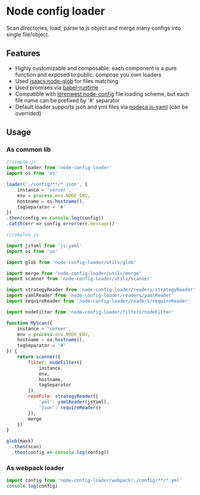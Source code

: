# Node config loader

Scan directories, load, parse to js object and merge many configs into single file/object.

## Features
* Highly customizable and composable: each component is a pure function and exposed to public: compose you own loaders
* Used [isaacs node-glob](https://github.com/isaacs/node-glob) for files matching
* Used promises via [babel-runtime](https://babeljs.io/docs/usage/runtime/)
* Compatible with [lorenwest node-config](https://github.com/lorenwest/node-config/wiki/Configuration-Files) file loading scheme, but each file name can be prefixed by '#' separator
* Default loader supports json and yml files via [nodeca js-yaml](https://github.com/nodeca/js-yaml) (can be overrided)

## Usage

### As common lib

```js
//simple.js
import loader from 'node-config-loader'
import os from 'os'

loader('./config/**/*.json', {
    instance = 'server',
    env = process.env.NODE_ENV,
    hostname = os.hostname(),
    tagSeparator = '#'
})
.then(config => console.log(config))
.catch(err => config.error(err.message))
```


```js
//complex.js

import jsYaml from 'js-yaml'
import os from 'os'

import glob from 'node-config-loader/utils/glob'

import merge from 'node-config-loader/utils/merge'
import scanner from 'node-config-loader/utils/scanner'

import strategyReader from 'node-config-loader/readers/strategyReader'
import yamlReader from 'node-config-loader/readers/yamlReader'
import requireReader from 'node-config-loader/readers/requireReader'

import nodeFilter from 'node-config-loader/filters/nodeFilter'

function MyScan({
    instance = 'server',
    env = process.env.NODE_ENV,
    hostname = os.hostname(),
    tagSeparator = '#'
}) {
    return scanner({
        filter: nodeFilter({
            instance,
            env,
            hostname,
            tagSeparator
        }),
        readFile: strategyReader({
            'yml': yamlReader(jsYaml),
            'json': requireReader()
        }),
        merge
    })
}

glob(mask)
  .then(scan)
  .then(config => console.log(config))
```

### As webpack loader
```js
import config from 'node-config-loader/webpack!./config/**/*.yml'
console.log(config)
```
